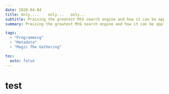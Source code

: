 ```yaml
---
date: 2020-04-04
title: Only....    only...   only...
subtitle: Praising the greatest MtG search engine and how it can be applied to more topics.
summary: Praising the greatest MtG search engine and how it can be applied to more topics.

tags:
  - "Programming"
  - "Metadata"
  - "Magic The Gathering"

toc:
  auto: false
---
```


# test
